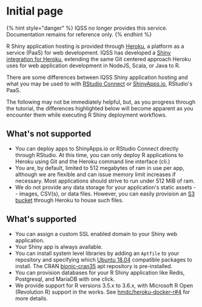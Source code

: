 # Initial page

{% hint style="danger" %}
IQSS no longer provides this service. Documentation remains for reference only.
{% endhint %}

R Shiny application hosting is provided through [Heroku](https://www.heroku.com), a platform as a service (PaaS) for web development. IQSS has developed a [Shiny integration for Heroku](https://github.com/hmdc/heroku-docker-r), extending the same Git centered approach Heroku uses for web application development in NodeJS, Scala, or Java to R.

There are some differences between IQSS Shiny application hosting and what you may be used to with [RStudio Connect](https://rstudio.com/products/connect/) or [ShinyApps.io](https://www.shinyapps.io/), RStudio's PaaS.

The following may not be immediately helpful, but, as you progress through the tutorial, the differences highlighted below will become apparent as you encounter them while executing R Shiny deployment workflows.

## What's not supported

* You can deploy apps to ShinyApps.io or RStudio Connect directly through RStudio. At this time, you can only deploy R applications to Heroku using Git and the Heroku command line interface (cli.)
* You are, by default, limited to 512 megabytes of ram in use per app, although we are flexible and can issue memory limit increases if necessary. Most applications should strive to run under 512 MiB of ram.
* We do not provide any data storage for your application's static assets -- images, CSV(s), or data files. However, you can easily provision an [S3 bucket](https://elements.heroku.com/addons/bucketeer) through Heroku to house such files.

## What's supported

* You can assign a custom SSL enabled domain to your Shiny web application.
* Your Shiny app is always available.
* You can install system level libraries by adding an ```Aptfile``` to your repository and specifying which [Ubuntu 18.04](https://packages.ubuntu.com) compatible packages to install. The CRAN [bionic-cran35](https://cran.r-project.org/bin/linux/ubuntu/) apt repository is pre-installed. 
* You can provision databases for your R Shiny application like Redis, Postgresql, and MariaDB with one click.
* We provide support for R versions 3.5.x to 3.6.x, with Microsoft R Open (Revolution R) support in the works. See [hmdc/heroku-docker-r#4](https://github.com/hmdc/heroku-docker-r/issues/4) for more details.
